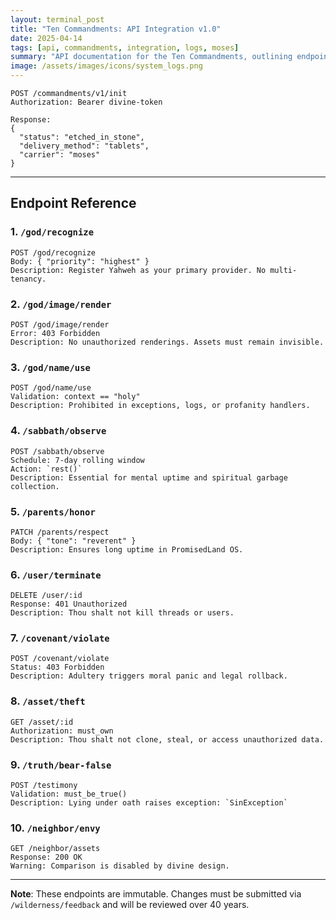 ```yaml
---
layout: terminal_post
title: "Ten Commandments: API Integration v1.0"
date: 2025-04-14
tags: [api, commandments, integration, logs, moses]
summary: "API documentation for the Ten Commandments, outlining endpoints and their intended behaviors."
image: /assets/images/icons/system_logs.png
---
```


```http
POST /commandments/v1/init
Authorization: Bearer divine-token

Response:
{
  "status": "etched_in_stone",
  "delivery_method": "tablets",
  "carrier": "moses"
}
```

---

## Endpoint Reference

### 1. `/god/recognize`
```http
POST /god/recognize
Body: { "priority": "highest" }
Description: Register Yahweh as your primary provider. No multi-tenancy.
```

### 2. `/god/image/render`
```http
POST /god/image/render
Error: 403 Forbidden
Description: No unauthorized renderings. Assets must remain invisible.
```

### 3. `/god/name/use`
```http
POST /god/name/use
Validation: context == "holy"
Description: Prohibited in exceptions, logs, or profanity handlers.
```

### 4. `/sabbath/observe`
```http
POST /sabbath/observe
Schedule: 7-day rolling window
Action: `rest()`
Description: Essential for mental uptime and spiritual garbage collection.
```

### 5. `/parents/honor`
```http
PATCH /parents/respect
Body: { "tone": "reverent" }
Description: Ensures long uptime in PromisedLand OS.
```

### 6. `/user/terminate`
```http
DELETE /user/:id
Response: 401 Unauthorized
Description: Thou shalt not kill threads or users.
```

### 7. `/covenant/violate`
```http
POST /covenant/violate
Status: 403 Forbidden
Description: Adultery triggers moral panic and legal rollback.
```

### 8. `/asset/theft`
```http
GET /asset/:id
Authorization: must_own
Description: Thou shalt not clone, steal, or access unauthorized data.
```

### 9. `/truth/bear-false`
```http
POST /testimony
Validation: must_be_true()
Description: Lying under oath raises exception: `SinException`
```

### 10. `/neighbor/envy`
```http
GET /neighbor/assets
Response: 200 OK
Warning: Comparison is disabled by divine design.
```

---

**Note**: These endpoints are immutable. Changes must be submitted via `/wilderness/feedback` and will be reviewed over 40 years.